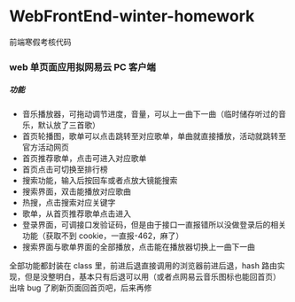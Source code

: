 # WebFrontEnd-winter-homework

前端寒假考核代码

### web 单页面应用拟网易云 PC 客户端

##### 功能

- 音乐播放器，可拖动调节进度，音量，可以上一曲下一曲（临时储存听过的音乐，默认放了三首歌）
- 首页轮播图，歌单可以点击跳转至对应歌单，单曲就直接播放，活动就跳转至官方活动网页
- 首页推荐歌单，点击可进入对应歌单
- 首页点击可切换至排行榜
- 搜索功能，输入后按回车或者点放大镜能搜索
- 搜索界面，双击能播放对应歌曲
- 热搜，点击搜索对应关键字
- 歌单，从首页推荐歌单点击进入
- 登录界面，可调接口发验证码，但是由于接口一直报错所以没做登录后的相关功能（获取不到 cookie，一直报-462，麻了）
- 搜索界面与歌单界面的全部播放，点击能在播放器切换上一曲下一曲

全部功能都封装在 class 里，前进后退直接调用的浏览器前进后退，hash 路由实现，但是没整明白，基本只有后退可以用（或者点网易云音乐图标也能回首页）
出啥 bug 了刷新页面回首页吧，后来再修
